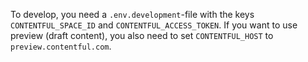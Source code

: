 To develop, you need a `.env.development`-file with the keys `CONTENTFUL_SPACE_ID` and `CONTENTFUL_ACCESS_TOKEN`. If you want to use preview (draft content), you also need to set `CONTENTFUL_HOST` to `preview.contentful.com`.
